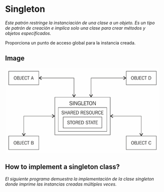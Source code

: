 # Singleton

_Este patrón restringe la instanciación de una clase a un objeto. Es un tipo de patrón de creación e implica solo una clase para crear métodos y objetos especificados._ 

Proporciona un punto de acceso global para la instancia creada.

## Image
![](../images/singleton.png)

## How to implement a singleton class?

_El siguiente programa demuestra la implementación de la clase singleton donde imprime las instancias creadas múltiples veces._